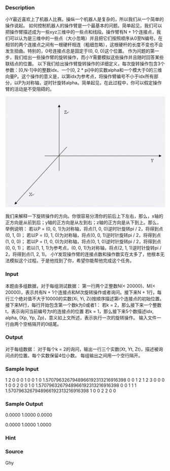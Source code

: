 
### Description
小Y最近喜欢上了机器人比赛。操纵一个机器人是复杂的，所以我们从一个简单的操作说起。
如何控制机器人的操作臂是一个最基本的问题。简单起见，我们可以把操作臂描述成为一些xyz三维中的一些点和线段。操作臂有N + 1个连接点，我们可以认为是三维中的一些点（大小忽略）并且把它们按照顺序从0至N编号。在相邻的两个连接点之间有一根硬杆相连（粗细忽略），这根硬杆的长度不变也不会发生扭曲。特别的，0号连接点总是固定于(0, 0, 0)这个位置。
作为问题的第一步，我们给出一些操作臂的旋转操作，而小Y需要模拟这些操作并且随时回答某些联结点的位置。
以下我们给出操作臂旋转操作的详细定义，每次旋转操作包含3个参数：[0,N-1]中的整数idx、一个[0, 2 * pi]中的实数alpha和一个模大于0的三维向量P。这个操作的意义是，以第idx为参考点，将操作臂编号不小于idx所有部分，以P为对称轴，逆时针旋转alpha。简单起见，在此过程中，你可以假定操作臂的活动是不受阻碍的。

![](/images/1466.jpg)

 
我们来解释一下旋转操作的方向。你很容易分清你的前后上下左右，那么，x轴的正方向是从前到后；y轴的正方向是从左到右；z轴的正方向是从下到上。那么，举例说明：
若以P = (0, 0, 1)为对称轴，将点(1, 0, 0)逆时针旋转pi / 2，将得到点(0, 1, 0)；
若以P = (0, 1, 0)为对称轴，将点(0, 0, 1)逆时针旋转pi / 2，将得到点(1, 0, 0)；
若以P = (1, 0, 0)为对称轴，将点(0, 1, 0)逆时针旋转pi / 2，将得到点(0, 0, 1)；
若以(1, 1, 1)为参考点，(0, 0, 1)为对称轴，将点(2, 1, 1)逆时针旋转pi / 2，将得到点(1, 2, 1)。
小Y发现操作臂的连接点数和操作数实在太多了，他根本无法模拟这个过程。于是他找到了你，希望你能帮他完成这个任务。

### Input
本题由多组数据，对于每组测试数据：
第一行两个正整数N(< 20000)、M(< 20000)，表示共有N + 1个连接点和M次旋转操作或者询问。接下来N + 1行，每行三个绝对值不大于10000的实数(Xi, Yi, Zi)按顺序描述第i个连接点的初始位置。接下来M行，每行开始包含第一个数k为0或者1：
若k = 2，那么接下来一个整数t，表示询问当前编号为t的连接点的位置
若k = 1，那么接下来5个数描述idx, alpha, (Xp, Yp, Zp)，意义如上文所述，表示执行一次的旋转操作。
输入文件一行由两个空格隔开的0结尾。

### Output
对于每组数据：
对于每个k = 2的询问，输出一行三个实数(Xt, Yt, Zt)，描述被询问点的位置。每个实数保留4位小数。
每组输出之间用一个空行隔开。

### Sample Input
1 2
0 0 0
1 0 0
1 0 1.5707963267948966192313216916398 0 0 1
2 1
2 3
0 0 0
1 0 0
2 0 0
1 0 1.5707963267948966192313216916398 0 0 1
1 1 1.5707963267948966192313216916398 1 0 0
2 2
0 0

### Sample Output
0.0000 1.0000 0.0000

0.0000 1.0000 1.0000

### Hint

### Source
Ghy